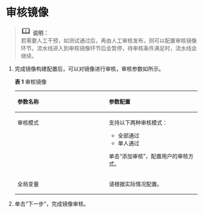 # 审核镜像<a name="swr_01_0032"></a>

>![](public_sys-resources/icon-note.gif) **说明：**   
>若需要人工干预，如测试通过后，再由人工审核发布，则可以配置审核镜像环节。流水线进入到审核镜像环节后会暂停，待审核条件满足时，流水线会继续。  

1.  完成镜像构建配置后，可以对镜像进行审核，审核参数如所示。

    **表 1**  审核镜像

    <a name="table98031610142611"></a>
    <table><thead align="left"><tr id="row5801310182618"><th class="cellrowborder" valign="top" width="50%" id="mcps1.2.3.1.1"><p id="p178011510162616"><a name="p178011510162616"></a><a name="p178011510162616"></a>参数名称</p>
    </th>
    <th class="cellrowborder" valign="top" width="50%" id="mcps1.2.3.1.2"><p id="p98011101264"><a name="p98011101264"></a><a name="p98011101264"></a>参数配置</p>
    </th>
    </tr>
    </thead>
    <tbody><tr id="row580211011268"><td class="cellrowborder" valign="top" width="50%" headers="mcps1.2.3.1.1 "><p id="p17801131032615"><a name="p17801131032615"></a><a name="p17801131032615"></a><span class="keyword" id="keyword3118101019352"><a name="keyword3118101019352"></a><a name="keyword3118101019352"></a>审核模式</span></p>
    </td>
    <td class="cellrowborder" valign="top" width="50%" headers="mcps1.2.3.1.2 "><p id="p980191019262"><a name="p980191019262"></a><a name="p980191019262"></a>支持以下两种审核模式：</p>
    <a name="ul14802111017261"></a><a name="ul14802111017261"></a><ul id="ul14802111017261"><li><span class="keyword" id="keyword419661614355"><a name="keyword419661614355"></a><a name="keyword419661614355"></a>全部通过</span></li><li><span class="keyword" id="keyword36954185350"><a name="keyword36954185350"></a><a name="keyword36954185350"></a>单人通过</span></li></ul>
    <p id="p780231020267"><a name="p780231020267"></a><a name="p780231020267"></a>单击“添加审核”，配置用户的审核方式。</p>
    </td>
    </tr>
    <tr id="row128031610132612"><td class="cellrowborder" valign="top" width="50%" headers="mcps1.2.3.1.1 "><p id="p4802910192613"><a name="p4802910192613"></a><a name="p4802910192613"></a><span class="keyword" id="keyword614192312359"><a name="keyword614192312359"></a><a name="keyword614192312359"></a>全局变量</span></p>
    </td>
    <td class="cellrowborder" valign="top" width="50%" headers="mcps1.2.3.1.2 "><p id="p8803121062618"><a name="p8803121062618"></a><a name="p8803121062618"></a>请根据实际情况配置。</p>
    </td>
    </tr>
    </tbody>
    </table>

2.  单击“下一步”，完成镜像审核。

